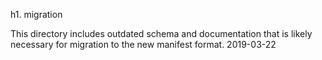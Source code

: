 h1. migration

This directory includes outdated schema and documentation that is likely necessary for migration to the new manifest format. 2019-03-22
